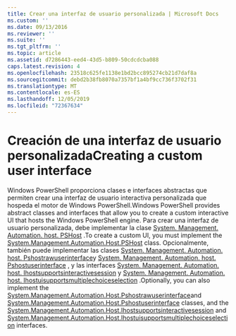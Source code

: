 ```yaml
---
title: Crear una interfaz de usuario personalizada | Microsoft Docs
ms.custom: ''
ms.date: 09/13/2016
ms.reviewer: ''
ms.suite: ''
ms.tgt_pltfrm: ''
ms.topic: article
ms.assetid: d7286443-eed4-43d5-b809-50cdcdcba088
caps.latest.revision: 4
ms.openlocfilehash: 23518c625fe1138e1bd2bcc895274cb21d7daf8a
ms.sourcegitcommit: debd2b38fb8070a7357bf1a4bf9cc736f3702f31
ms.translationtype: MT
ms.contentlocale: es-ES
ms.lasthandoff: 12/05/2019
ms.locfileid: "72367634"
---
```

# <a name="creating-a-custom-user-interface"></a><span data-ttu-id="27eb1-102">Creación de una interfaz de usuario personalizada</span><span class="sxs-lookup"><span data-stu-id="27eb1-102">Creating a custom user interface</span></span>

<span data-ttu-id="27eb1-103">Windows PowerShell proporciona clases e interfaces abstractas que permiten crear una interfaz de usuario interactiva personalizada que hospeda el motor de Windows PowerShell.</span><span class="sxs-lookup"><span data-stu-id="27eb1-103">Windows PowerShell provides abstract classes and interfaces that allow you to create a custom interactive UI that hosts the Windows PowerShell engine.</span></span> <span data-ttu-id="27eb1-104">Para crear una interfaz de usuario personalizada, debe implementar la clase [System. Management. Automation. host. PSHost](/dotnet/api/System.Management.Automation.Host.PSHost) .</span><span class="sxs-lookup"><span data-stu-id="27eb1-104">To create a custom UI, you must implement the [System.Management.Automation.Host.PSHost](/dotnet/api/System.Management.Automation.Host.PSHost) class.</span></span> <span data-ttu-id="27eb1-105">Opcionalmente, también puede implementar las clases [System. Management. Automation. host. Pshostrawuserinterface](/dotnet/api/System.Management.Automation.Host.PSHostRawUserInterface)y [System. Management. Automation. host. Pshostuserinterface](/dotnet/api/System.Management.Automation.Host.PSHostUserInterface) , y las interfaces [System. Management. Automation. host. Ihostsupportsinteractivesession](/dotnet/api/System.Management.Automation.Host.IHostSupportsInteractiveSession) y [System. Management. Automation. host. Ihostuisupportsmultiplechoiceselection](/dotnet/api/System.Management.Automation.Host.IHostUISupportsMultipleChoiceSelection) .</span><span class="sxs-lookup"><span data-stu-id="27eb1-105">Optionally, you can also implement the [System.Management.Automation.Host.Pshostrawuserinterface](/dotnet/api/System.Management.Automation.Host.PSHostRawUserInterface)and [System.Management.Automation.Host.Pshostuserinterface](/dotnet/api/System.Management.Automation.Host.PSHostUserInterface) classes, and the [System.Management.Automation.Host.Ihostsupportsinteractivesession](/dotnet/api/System.Management.Automation.Host.IHostSupportsInteractiveSession) and [System.Management.Automation.Host.Ihostuisupportsmultiplechoiceselection](/dotnet/api/System.Management.Automation.Host.IHostUISupportsMultipleChoiceSelection) interfaces.</span></span>
